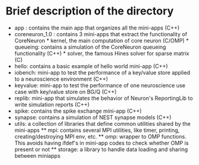 # Brief description of the directory

* app : contains the main app that organizes all the mini-apps (C++)
* coreneuron_1.0 : contains 3 mini-apps that extract the functionality of CoreNeuron
                * kernel, the main computation of core neuron (C/OMP)
                * queueing: contains a simulation of the CoreNeuron queueing functionality (C++)
                * solver, the famous Hines solver for sparse matrix (C)
* hello: contains a basic example of hello world mini-app (C++)
* iobench: mini-app to test the performance of a key/value store applied to a neuroscience environment (C++)
* keyvalue: mini-app to test the performance of one neuroscience use case with key/value store on BG/Q (C++)
* replib: mini-app that simulates the behavior of Neuron's ReportingLib to write simulation reports (C++)
* spike: contains the spike exchange mini-app (C++)
* synapse: contains a simulation of NEST synapse models (C++)
* utils: a collection of libraries that define common utilities shared by the mini-apps
                ** mpi: contains several MPI utilities, like timer, printing, creating/destroying MPI env, etc.
                ** omp: wrapper to OMP functions. This avoids having ifdef's in mini-app codes to check whether OMP is present or not
                ** storage: a library to handle data loading and sharing between miniapps

